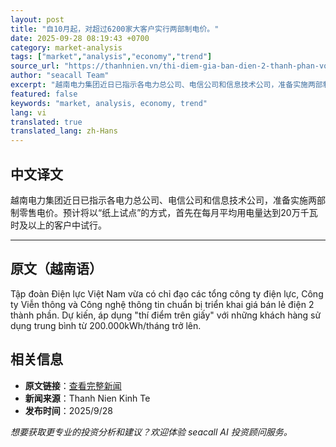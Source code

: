 ```yaml
---
layout: post
title: "自10月起，对超过6200家大客户实行两部制电价。"
date: 2025-09-28 08:19:43 +0700
category: market-analysis
tags: ["market","analysis","economy","trend"]
source_url: "https://thanhnien.vn/thi-diem-gia-ban-dien-2-thanh-phan-voi-hon-6200-khach-hang-lon-tu-thang-10-185250928122210415.htm"
author: "seacall Team"
excerpt: "越南电力集团近日已指示各电力总公司、电信公司和信息技术公司，准备实施两部制零售电价。预计将以“纸上试点”的方式，首先在每月平均用电量达到20万千瓦时及以上的客户中试行。..."
featured: false
keywords: "market, analysis, economy, trend"
lang: vi
translated: true
translated_lang: zh-Hans
---
```


## 中文译文

越南电力集团近日已指示各电力总公司、电信公司和信息技术公司，准备实施两部制零售电价。预计将以“纸上试点”的方式，首先在每月平均用电量达到20万千瓦时及以上的客户中试行。

---

## 原文（越南语）

Tập đo&agrave;n Điện lực Việt Nam vừa c&oacute; chỉ đạo c&aacute;c tổng c&ocirc;ng ty điện lực, C&ocirc;ng ty Viễn th&ocirc;ng v&agrave; C&ocirc;ng nghệ th&ocirc;ng tin chuẩn bị triển khai gi&aacute; b&aacute;n lẻ điện 2 th&agrave;nh phần. Dự kiến, &aacute;p dụng "th&iacute; điểm tr&ecirc;n giấy" với những kh&aacute;ch h&agrave;ng sử dụng trung b&igrave;nh từ 200.000kWh/th&aacute;ng trở l&ecirc;n.

## 相关信息

- **原文链接**：[查看完整新闻](https://thanhnien.vn/thi-diem-gia-ban-dien-2-thanh-phan-voi-hon-6200-khach-hang-lon-tu-thang-10-185250928122210415.htm)
- **新闻来源**：Thanh Nien Kinh Te
- **发布时间**：2025/9/28

*想要获取更专业的投资分析和建议？欢迎体验 seacall AI 投资顾问服务。*